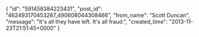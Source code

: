  {
   "id": "591458384223431",
   "post_id": "462493170453287_490608044308466",
   "from_name": "Scott Duncan",
   "message": "It's all they have left. It's all fraud.",
   "created_time": "2013-11-23T21:51:45+0000"
 }
